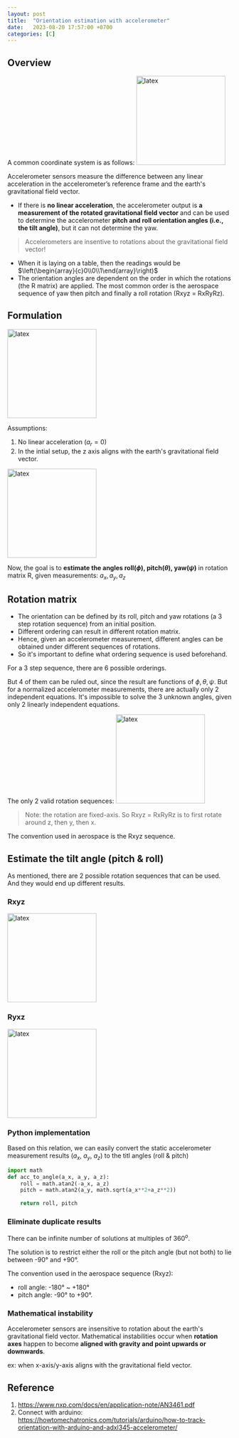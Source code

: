 ```yaml
---
layout: post
title:  "Orientation estimation with accelerometer"
date:   2023-08-20 17:57:00 +0700
categories: [C]
---
```



## Overview

A common coordinate system is as follows:
<img src="https://raw.githubusercontent.com/yrsheld/yrsheld.github.io/master/static/img/_posts/ori_1.png" alt= "latex" width="200">

Accelerometer sensors measure the difference between any linear acceleration in the accelerometer’s reference frame and the earth's gravitational field vector.

* If there is **no linear acceleration**, the accelerometer output is **a measurement of the rotated gravitational field vector** and can be used to determine the accelerometer **pitch and roll orientation angles (i.e., the tilt angle)**, but it can not determine the yaw.
> Accelerometers are insentive to rotations about the gravitational field vector!

* When it is laying on a table, then the readings would be $\left(\begin{array}{c}0\\0\\1\end{array}\right)$
* The orientation angles are dependent on the order in which the rotations (the R matrix) are applied. The most common order is the aerospace sequence of yaw then pitch and finally a roll rotation (Rxyz = RxRyRz).


## Formulation
<img src="https://raw.githubusercontent.com/yrsheld/yrsheld.github.io/master/static/img/_posts/ori_2.png" alt= "latex" width="200">

Assumptions:
1. No linear acceleration ($a_r = 0$)
2. In the intial setup, the z axis aligns with the earth's gravitational field vector.

<img src="https://raw.githubusercontent.com/yrsheld/yrsheld.github.io/master/static/img/_posts/ori_3.png" alt= "latex" width="200">

Now, the goal is to **estimate the angles roll($\phi$), pitch($\theta$), yaw($\psi$)** in rotation matrix R, given measurements: $a_x, a_y, a_z$

## Rotation matrix

* The orientation can be defined by its roll, pitch and yaw rotations (a 3 step rotation sequence) from an initial position. 
* Different ordering can result in different rotation matrix.
* Hence, given an accelerometer measurement, different angles can be obtained under different sequences of rotations.
* So it's important to define what ordering sequence is used beforehand.

For a 3 step sequence, there are 6 possible orderings. 

But 4 of them can be ruled out, since the result are functions of $\phi, \theta, \psi$. But for a normalized accelerometer measurements, there are actually only 2 independent equations. It's impossible to solve the 3 unknown angles, given only 2 linearly independent equations.

The only 2 valid rotation sequences:
<img src="https://raw.githubusercontent.com/yrsheld/yrsheld.github.io/master/static/img/_posts/ori_4.png" alt= "latex" width="200">


> Note: the rotation are fixed-axis. So Rxyz = RxRyRz is to first rotate around z, then y, then x.

The convention used in aerospace is the Rxyz sequence.

## Estimate the tilt angle (pitch & roll)
As mentioned, there are 2 possible rotation sequences that can be used. And they would end up different results.

### Rxyz

<img src="https://raw.githubusercontent.com/yrsheld/yrsheld.github.io/master/static/img/_posts/ori_5.png" alt= "latex" width="200">

### Ryxz

<img src="https://raw.githubusercontent.com/yrsheld/yrsheld.github.io/master/static/img/_posts/ori_6.png" alt= "latex" width="200">

### Python implementation
Based on this relation, we can easily convert the static accelerometer measurement results ($a_x$, $a_y$, $a_z$) to the titl angles (roll & pitch)

```python
import math
def acc_to_angle(a_x, a_y, a_z):
    roll = math.atan2(-a_x, a_z)
    pitch = math.atan2(a_y, math.sqrt(a_x**2+a_z**2))
    
    return roll, pitch
```

### Eliminate duplicate results
There can be infinite number of solutions at multiples of $360^{o}$.

The solution is to restrict either the roll or the pitch angle (but not both) to lie between -90° and +90°. 

The convention used in the aerospace sequence (Rxyz):
* roll angle: -180° ~ +180°
* pitch angle: -90° to +90°.


### Mathematical instability

Accelerometer sensors are insensitive to rotation about the earth's gravitational field vector. 
Mathematical instabilities occur when **rotation axes** happen to become **aligned with gravity and point upwards or downwards**.

ex: when x-axis/y-axis aligns with the gravitational field vector.

## Reference
1. https://www.nxp.com/docs/en/application-note/AN3461.pdf
2. Connect with arduino: https://howtomechatronics.com/tutorials/arduino/how-to-track-orientation-with-arduino-and-adxl345-accelerometer/